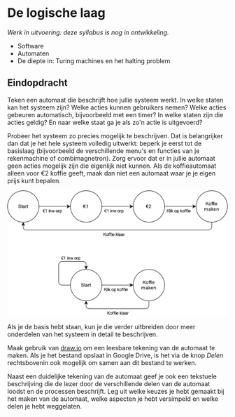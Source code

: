 # De logische laag

*Werk in uitvoering: deze syllabus is nog in ontwikkeling.*

- Software
- Automaten
- De diepte in: Turing machines en het halting problem

## Eindopdracht

Teken een automaat die beschrijft hoe jullie systeem werkt. In welke staten kan het systeem zijn? Welke acties kunnen gebruikers nemen? Welke acties gebeuren automatisch, bijvoorbeeld met een timer? In welke staten zijn die acties geldig? En naar welke staat ga je als zo'n actie is uitgevoerd?

Probeer het systeem zo precies mogelijk te beschrijven. Dat is belangrijker dan dat je het hele systeem volledig uitwerkt: beperk je eerst tot de basislaag (bijvoorbeeld de verschillende menu's en functies van je rekenmachine of combimagnetron). Zorg ervoor dat er in jullie automaat geen acties mogelijk zijn die eigenlijk niet kunnen. Als de koffieautomaat alleen voor €2 koffie geeft, maak dan niet een automaat waar je je eigen prijs kunt bepalen.

![Twee automaten die een koffiemachine tonen. De eerste heeft 4 staten: Start, €1, €2 en Koffie maken. Er zijn transities van Start naar €1 (€1 inworp), van €1 naar €2 (€1 inworp), van €2 naar Koffie maken (Klik op koffie) en van Koffie maken terug naar Start (Koffie klaar). De tweede automaat heeft slechts twee staten: Start en Koffie maken. Er zijn transities van Start naar Start met als label €1 inworp, Start naar Koffie maken (Klik op koffie) en van Koffie maken naar Start (Koffie klaar).](assets/koffieautomaten.drawio.png)

Als je de basis hebt staan, kun je die verder uitbreiden door meer onderdelen van het systeem in detail te beschrijven.

Maak gebruik van [draw.io](https://app.diagrams.net) om een leesbare tekening van de automaat te maken. Als je het bestand opslaat in Google Drive, is het via de knop *Delen* rechtsbovenin ook mogelijk om samen aan dit bestand te werken.

Naast een duidelijke tekening van de automaat geef je ook een tekstuele beschrijving die de lezer door de verschillende delen van de automaat loodst en de processen beschrijft. Leg uit welke keuzes je hebt gemaakt bij het maken van de automaat, welke aspecten je hebt versimpeld en welke delen je hebt weggelaten.

